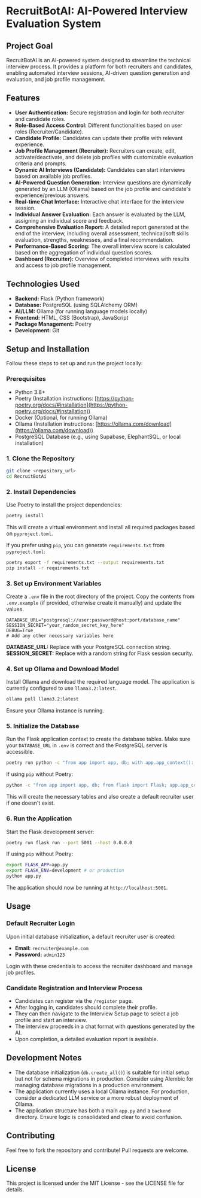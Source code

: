 # RecruitBotAI: AI-Powered Interview Evaluation System

## Project Goal

RecruitBotAI is an AI-powered system designed to streamline the technical interview process. It provides a platform for both recruiters and candidates, enabling automated interview sessions, AI-driven question generation and evaluation, and job profile management.

## Features

*   **User Authentication:** Secure registration and login for both recruiter and candidate roles.
*   **Role-Based Access Control:** Different functionalities based on user roles (Recruiter/Candidate).
*   **Candidate Profile:** Candidates can update their profile with relevant experience.
*   **Job Profile Management (Recruiter):** Recruiters can create, edit, activate/deactivate, and delete job profiles with customizable evaluation criteria and prompts.
*   **Dynamic AI Interviews (Candidate):** Candidates can start interviews based on available job profiles.
*   **AI-Powered Question Generation:** Interview questions are dynamically generated by an LLM (Ollama) based on the job profile and candidate's experience/previous answers.
*   **Real-time Chat Interface:** Interactive chat interface for the interview session.
*   **Individual Answer Evaluation:** Each answer is evaluated by the LLM, assigning an individual score and feedback.
*   **Comprehensive Evaluation Report:** A detailed report generated at the end of the interview, including overall assessment, technical/soft skills evaluation, strengths, weaknesses, and a final recommendation.
*   **Performance-Based Scoring:** The overall interview score is calculated based on the aggregation of individual question scores.
*   **Dashboard (Recruiter):** Overview of completed interviews with results and access to job profile management.

## Technologies Used

*   **Backend:** Flask (Python framework)
*   **Database:** PostgreSQL (using SQLAlchemy ORM)
*   **AI/LLM:** Ollama (for running language models locally)
*   **Frontend:** HTML, CSS (Bootstrap), JavaScript
*   **Package Management:** Poetry
*   **Development:** Git

## Setup and Installation

Follow these steps to set up and run the project locally:

### Prerequisites

*   Python 3.8+
*   Poetry (Installation instructions: [https://python-poetry.org/docs/#installation](https://python-poetry.org/docs/#installation))
*   Docker (Optional, for running Ollama)
*   Ollama (Installation instructions: [https://ollama.com/download](https://ollama.com/download))
*   PostgreSQL Database (e.g., using Supabase, ElephantSQL, or local installation)

### 1. Clone the Repository

```bash
git clone <repository_url>
cd RecruitBotAi
```

### 2. Install Dependencies

Use Poetry to install the project dependencies:

```bash
poetry install
```

This will create a virtual environment and install all required packages based on `pyproject.toml`.

If you prefer using `pip`, you can generate `requirements.txt` from `pyproject.toml`:

```bash
poetry export -f requirements.txt --output requirements.txt
pip install -r requirements.txt
```

### 3. Set up Environment Variables

Create a `.env` file in the root directory of the project. Copy the contents from `.env.example` (if provided, otherwise create it manually) and update the values.

```env
DATABASE_URL="postgresql://user:password@host:port/database_name"
SESSION_SECRET="your_random_secret_key_here"
DEBUG=True
# Add any other necessary variables here
```

**DATABASE_URL:** Replace with your PostgreSQL connection string.
**SESSION_SECRET:** Replace with a random string for Flask session security.

### 4. Set up Ollama and Download Model

Install Ollama and download the required language model. The application is currently configured to use `llama3.2:latest`.

```bash
ollama pull llama3.2:latest
```

Ensure your Ollama instance is running.

### 5. Initialize the Database

Run the Flask application context to create the database tables. Make sure your `DATABASE_URL` in `.env` is correct and the PostgreSQL server is accessible.

```bash
poetry run python -c "from app import app, db; with app.app_context(): db.create_all()"
```

If using `pip` without Poetry:

```bash
python -c "from app import app, db; from flask import Flask; app.app_context().push(); db.create_all()"
```

This will create the necessary tables and also create a default recruiter user if one doesn't exist.

### 6. Run the Application

Start the Flask development server:

```bash
poetry run flask run --port 5001 --host 0.0.0.0
```

If using `pip` without Poetry:

```bash
export FLASK_APP=app.py
export FLASK_ENV=development # or production
python app.py
```

The application should now be running at `http://localhost:5001`.

## Usage

### Default Recruiter Login

Upon initial database initialization, a default recruiter user is created:

*   **Email:** `recruiter@example.com`
*   **Password:** `admin123`

Login with these credentials to access the recruiter dashboard and manage job profiles.

### Candidate Registration and Interview Process

*   Candidates can register via the `/register` page.
*   After logging in, candidates should complete their profile.
*   They can then navigate to the Interview Setup page to select a job profile and start an interview.
*   The interview proceeds in a chat format with questions generated by the AI.
*   Upon completion, a detailed evaluation report is available.

## Development Notes

*   The database initialization (`db.create_all()`) is suitable for initial setup but not for schema migrations in production. Consider using Alembic for managing database migrations in a production environment.
*   The application currently uses a local Ollama instance. For production, consider a dedicated LLM service or a more robust deployment of Ollama.
*   The application structure has both a main `app.py` and a `backend` directory. Ensure logic is consolidated and clear to avoid confusion.

## Contributing

Feel free to fork the repository and contribute! Pull requests are welcome.

## License

This project is licensed under the MIT License - see the LICENSE file for details. 
